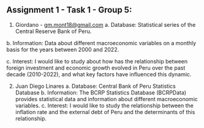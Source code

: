 ## Assignment 1 - Task 1 - Group 5:

1.	Giordano - gm.mont18@gmail.com 
a.	Database:  Statistical series of the Central Reserve Bank of Peru.

b.	Information:  Data about different macroeconomic variables on a monthly basis for the years between 2000 and 2022.

c.	Interest: I would like to study about how has the relationship between foreign investment and economic growth evolved in Peru over the past decade (2010-2022), and what key factors have influenced this dynamic.

2. Juan Diego Linares
a.	Database: Central Bank of Peru Statistics Database 
b.	Information: The BCRP Statistics Database (BCRPData) provides statistical data and information about different macroeconomic variables. 
c.	Interest: I would like to study the relationship between the inflation rate and the external debt of Peru and the determinants of this relationship. 
